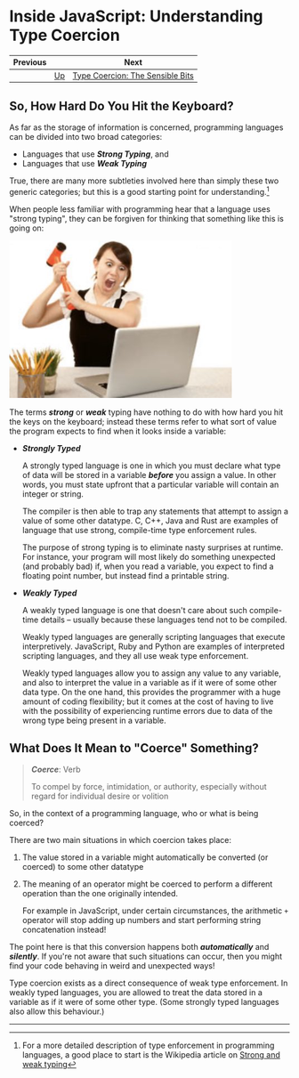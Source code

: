 # Inside JavaScript: Understanding Type Coercion

| Previous | | Next |
|---|---|---|
| | [Up](/chriswhealy/understanding-javascript-type-coercion) | [Type Coercion: The Sensible Bits](../2/)

## So, How Hard Do You Hit the Keyboard?

As far as the storage of information is concerned, programming languages can be divided into two broad categories:

* Languages that use ***Strong Typing***, and
* Languages that use ***Weak Typing***

True, there are many more subtleties involved here than simply these two generic categories; but this is a good starting point for understanding.[^1]

When people less familiar with programming hear that a language uses "strong typing", they can be forgiven for thinking that something like this is going on:

![Strong Typing?](/assets/chriswhealy/Strong%20Typing.jpg)

The terms ***strong*** or ***weak*** typing have nothing to do with how hard you hit the keys on the keyboard; instead these terms refer to what sort of value the program expects to find when it looks inside a variable:

* ***Strongly Typed***

    A strongly typed language is one in which you must declare what type of data will be stored in a variable ***before*** you assign a value.
    In other words, you must state upfront that a particular variable will contain an integer or string.

    The compiler is then able to trap any statements that attempt to assign a value of some other datatype.
    C, C++, Java and Rust are examples of language that use strong, compile-time type enforcement rules.

    The purpose of strong typing is to eliminate nasty surprises at runtime.
    For instance, your program will most likely do something unexpected (and probably bad) if, when you read a variable, you expect to find a floating point number, but instead find a printable string.

* ***Weakly Typed***

    A weakly typed language is one that doesn't care about such compile-time details &ndash; usually because these languages tend not to be compiled.

    Weakly typed languages are generally scripting languages that execute interpretively.
    JavaScript, Ruby and Python are examples of interpreted scripting languages, and they all use weak type enforcement.

    Weakly typed languages allow you to assign any value to any variable, and also to interpret the value in a variable as if it were of some other data type.
    On the one hand, this provides the programmer with a huge amount of coding flexibility; but it comes at the cost of having to live with the possibility of experiencing runtime errors due to data of the wrong type being present in a variable.

## What Does It Mean to "Coerce" Something?

> ***Coerce***: Verb
>
> To compel by force, intimidation, or authority, especially without regard for individual desire or volition

So, in the context of a programming language, who or what is being coerced?

There are two main situations in which coercion takes place:

1. The value stored in a variable might automatically be converted (or coerced) to some other datatype
1. The meaning of an operator might be coerced to perform a different operation than the one originally intended.

   For example in JavaScript, under certain circumstances, the arithmetic `+` operator will stop adding up numbers and start performing string concatenation instead!

The point here is that this conversion happens both ***automatically*** and ***silently***.
If you're not aware that such situations can occur, then you might find your code behaving in weird and unexpected ways!

Type coercion exists as a direct consequence of weak type enforcement.
In weakly typed languages, you are allowed to treat the data stored in a variable as if it were of some other type.
(Some strongly typed languages also allow this behaviour.)

---

[^1]: For a more detailed description of type enforcement in programming languages, a good place to start is the Wikipedia article on [Strong and weak typing](https://en.wikipedia.org/wiki/Strong_and_weak_typing)
